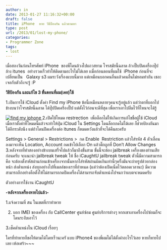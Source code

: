 ```yaml
---
author: in
date: 2013-01-27 11:16:32+00:00
draft: false
title: iPhone  หาย วิธีป้องกัน แล้วตามหา
type: post
url: /2013/01/lost-my-phone/
categories:
- Programmer Zone
tags:
- lost
---
```


เมื่อสองวันก่อนโทรศัพท์ iPhone  ของพี่โดนล้วงไปแถวสยาม โจรสมัยนี้ฉลาด ล้วงปั๊บปิดเครื่องปุ๊ป ล้าง itunes  อย่างรวดเร็วทำให้ติดตามอะไรไม่ได้เลย เเมื่อก่อนตอนที่ผมใช้  iPhone ก่อนที่จะเปลี่ยนเป็น   Galaxy s3 ผมระวังเรื่องแบบนี้มาก แต่เหมือนบอกคนอื่นแล้วคนอื่นไม่ยอมทำกัน เชอะ เจอกับตัวถึงจะรู้ :P

**วิธีป้องกัน และแก้ไข 3 ขั้นตอนที่ผม(เคย)ใช้**

1.เปิดการใช้ iCloud ตั้งค่า Find my iPhone ข้อนี้เหมือนหลายๆคนจะรู้อยู่แล้ว แต่ว่าตาที่บอกไปข้างบนว่าโจรสมัยนี้ฉลาด ได้ปุ๊ปปิดเครืองปั๊ป แต่ตั้งไว้ก่อนจะดีที่สุด เพื่อเราเอาไปลืมไว้ที่ไหนจะได้รู้

[![find my iphone](https://www.innnblog.com/wp-content/uploads/2013/01/27-1-2556-20-57-00-1-1024x555.jpg)
](https://www.innnblog.com/wp-content/uploads/2013/01/27-1-2556-20-57-00-1.jpg)
2.เปิดใช้โหมด restrection  เพื่อล็อกไม่ให้เกิดการแก้ไขชื่อผู้ใช้ iCloud เมื่อเราตั้งค่าที่โหมดนี้แล้วจะทำให้ปุ่ม iCloud ใน Settings โดนล็อกกดไม่ได้เลย ก็ช่วยป้องกันมาได้อีกระดับนึง แต่ถ้าโดนปิดเครื่องต่อ itunes ก็หมดหวังแล้วที่จะได้คืนละครับ

Settings > General > Restrictions >  กด Enable  Restriction แล้วใส่รหัส 4 ตัวเลื่อนลงมาจะเห็น Location, Account กดเข้าไปเลือก On แล้วติ๊กถูกที่ Don’t Allow Changes
3.หลังจากที่ทำสองอย่างข้างบนเสร็จไปแล้วก็มาถึงขั้นสาม ขั้นนี้จะต้อง jailbreak เครื่องของท่านเสียก่อนครับ จะแนะนำ jailbreak tweak ให้ ชื่อ iCaughtU jailbreak tweak ตัวนี้มีความสามารถคือ จะต้องตั้งรหัสผ่านก่อนเข้าเครื่องจากนั้นหากใส่รหัสผ่านผิดเกินเท่านี้ๆครั้งมันจะถ่ายรูปด้วยกล่องหน้า ส่งต่ำแหน่ง ส่งทุกอย่างไปที่เมลล์ของเราที่กำหนด (แต่ว่าต้องเปิดเน็ตไว้ตลอดเวลานะ) มีความสามารถอีกอย่างคือตั้งให้ไม่สามารถกดปิดเครื่องได้สามารถจับต่ำแหน่งไปจนกว่าแบตจะหมดครับ

ตัวอย่างการใช้งาน iCaughtU


**-หลังจากเครื่องหายไปแล้ว-**

1.แจ้งความที่ สน ในเขตที่เราทำหาย

2. บอก IMEI ของเครื่อง กับ CallCenter ศูนย์ซ่อม ศูนย์บริการต่างๆ หากเขาเอาเครื่องไปซ่อมก็จะโดนระงับเอาไว้

3.เช็คต่ำแหน่งใน iCloud เรื่อยๆ

ใครที่ทำหายก็ขอให้ตามได้โดยเร็วนะครั แบบ iPhone4 ของพี่ผมไม่ได้ตั้งค่าอะไรไว้เลย หายก็หายไปเลย เห้อเศร้า~~~
